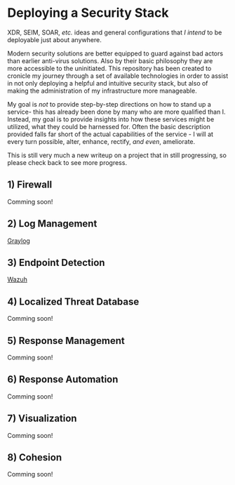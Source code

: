 # Deploying a Security Stack
XDR, SEIM, SOAR, *etc.* ideas and general configurations that *I intend* to be deployable just about anywhere.

Modern security solutions are better equipped to guard against bad actors than earlier anti-virus solutions. Also by their basic philosophy they are more accessible to the uninitiated. This repository has been created to cronicle my journey through a set of available technologies in order to assist in not only deploying a helpful and intuitive security stack, but also of making the administration of my infrastructure more manageable.

My goal is *not* to provide step-by-step directions on how to stand up a service- this has already been done by many who are more qualified than I. Instead, my goal is to provide insights into how these services might be utilized, what they could be harnessed for. Often the basic description provided falls far short of the actual capabilities of the service - I will at every turn possible, alter, enhance, rectify, *and even*, ameliorate.

This is still very much a new writeup on a project that in still progressing, so please check back to see more progress.

## 1) Firewall
<!---
[OPNSense](firewall/opnsense.md)
--->Comming soon!

## 2) Log Management
[Graylog](graylog/graylog.md)

## 3) Endpoint Detection
[Wazuh](wazuh/wazuh.md)

## 4) Localized Threat Database
<!---
[MISP](misp/misp.md)
--->Comming soon!

## 5) Response Management
<!---
[IRIS](dfir-iris/dfir-iris.md)
--->Comming soon!

## 6) Response Automation
<!---
[n8n](automation/n8n.md)
[shuffle](automation/shuffle.md)
--->Comming soon!

## 7) Visualization
<!---
[grafana](grafana/grafana.md)
--->Comming soon!

## 8) Cohesion
<!---
[Copilot](copilot/copilot.md)
--->Comming soon!

